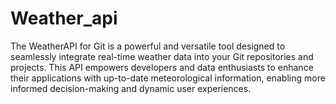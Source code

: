 # Weather_api
The WeatherAPI for Git is a powerful and versatile tool designed to seamlessly integrate real-time weather data into your Git repositories and projects. This API empowers developers and data enthusiasts to enhance their applications with up-to-date meteorological information, enabling more informed decision-making and dynamic user experiences.
